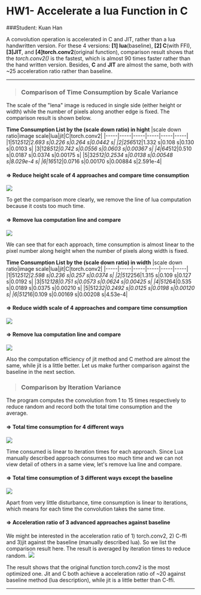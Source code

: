 # **HW1- Accelerate a lua Function in C**
###Student: Kuan Han



A convolution operation is accelerated in C and JIT, rather than a lua handwritten version. For these 4 versions: **[1] lua**(baseline),   **[2] C**(with FFI), **[3]JIT**, and **[4]torch.conv2**(original function), comparison result shows that the *torch.conv2()* is the fastest, which is almost 90 times faster rather than the hand written version.  Besides, **C** and **JIT** are almost the same, both with ~25 acceleration ratio rather than baseline.
 
----------


>### **Comparison of Time Consumption by Scale Variance**
>
The scale of the "lena" image is reduced in single side (either height or width) while the number of pixels along another edge is fixed. The comparison result is shown below.

**Time Consumption List by the (scale down ratio) in hight**
|scale down ratio|image scale|lua|jit|C|torch.conv2|
|-----|-----|-----|-----|-----|-----|
|1|512*512|2.693 s|0.226 s|0.264 s|0.0442 s|
|2|256*512|1.332 s|0.108 s|0.130 s|0.0103 s|
|3|128*512|0.742 s|0.0556 s|0.0603 s|0.00367 s|
|4|64*512|0.510 s|0.0187 s|0.0374 s|0.00175 s| 
|5|32*512|0.2534 s|0.0138 s|0.00548 s|8.029e-4 s|
|6|16*512|0.0716 s|0.00170 s|0.00884 s|2.591e-4|

#### => **Reduce height scale of 4 approaches and compare time consumption**
![](https://purdue0-my.sharepoint.com/personal/han424_purdue_edu/_layouts/15/guestaccess.aspx?guestaccesstoken=msRJKvz5kXxt57iM%2bLob%2bfxkTQKeItvpohGtMRK%2bl%2fE%3d&docid=06c814fdc223f434e844612305aaa7339&rev=1)

To get the comparison more clearly, we remove the line of lua computation because it costs too much time.
#### => **Remove lua computation line and compare**
![](https://purdue0-my.sharepoint.com/personal/han424_purdue_edu/_layouts/15/guestaccess.aspx?guestaccesstoken=9WElFjioLVLk5bjVSkIS6a8%2fok9HjkBP3YwlsLP1qAI%3d&docid=0240765a342e5400f81260a0c4e9ec91d&rev=1)

We can see that for each approach, time consumption is almost linear to the pixel number along height when the number of pixels along width is fixed.

**Time Consumption List by the (scale down ratio) in width**
|scale down ratio|image scale|lua|jit|C|torch.conv2|
|-----|-----|-----|-----|-----|-----|
|1|512*512|2.598 s|0.236 s|0.257 s|0.0374 s|
|2|512*256|1.315 s|0.109 s|0.127 s|0.0192 s|
|3|512*128|0.751 s|0.0573 s|0.0624 s|0.00425 s|
|4|512*64|0.535 s|0.0189 s|0.0375 s|0.00210 s| 
|5|512*32|0.2492 s|0.0125 s|0.0198 s|0.00120 s|
|6|512*16|0.109 s|0.00169 s|0.00208 s|4.53e-4|

#### => **Reduce width scale of 4 approaches and compare time consumption**
![](https://purdue0-my.sharepoint.com/personal/han424_purdue_edu/_layouts/15/guestaccess.aspx?guestaccesstoken=rQvfCLxEp8qyX8VRjyOfmbt7BUy%2bGWLx3LHEOJgwRv0%3d&docid=02b716c189ad947f08a075ad6ea53466b&rev=1)
#### => **Remove lua computation line and compare**
![](https://purdue0-my.sharepoint.com/personal/han424_purdue_edu/_layouts/15/guestaccess.aspx?guestaccesstoken=fHp6PQbDZIqH5V7TMu9FOc8YcQqJ47btU91XFKxMeBM%3d&docid=0c179879ac3e542e38932fde026a8189b&rev=1)

Also the computation efficiency of jit method and C method are almost the same, while jit is a little better. Let us make further comparison against the baseline in the next section.


>### **Comparison by Iteration Variance**
>
The program computes the convolution from 1 to 15 times respectively to reduce random and record both the total time consumption and the average.  
#### => **Total time consumption for 4 different ways**
![](https://purdue0-my.sharepoint.com/personal/han424_purdue_edu/_layouts/15/guestaccess.aspx?guestaccesstoken=IQre3H%2fzWTpnSGjC56KsAfD3B0hKNV%2fTQA%2b4VXheViA%3d&docid=0e8ba33e2cf8142448e5788381c488c11&rev=1)

Time consumed is linear to iteration times for each approach. Since Lua manually described approach consumes too much time and we can not view detail of others in a same view, let's remove lua line and compare.
#### => Total time consumption of 3 different ways except the baseline
![](https://purdue0-my.sharepoint.com/personal/han424_purdue_edu/_layouts/15/guestaccess.aspx?guestaccesstoken=tBwseDvHYvW%2fMwl4rZgYoZ53GgyaDQbswLDcKybAXv0%3d&docid=05ac9e073d5ce48eba7441acfcec92afe&rev=1)

Apart from very little disturbance, time consumption is linear  to iterations, which means for each time the convolution takes the same time.
#### => Acceleration ratio of 3 advanced approaches against baseline
We might be interested in the acceleration ratio of 1) torch.conv2, 2) C-ffi and 3)jit against the baseline (manually described lua). So we list the comparison result here. The result is averaged by iteration times to reduce random.
![](https://purdue0-my.sharepoint.com/personal/han424_purdue_edu/_layouts/15/guestaccess.aspx?guestaccesstoken=tEpmpb2USupUJIkAPSIMLQEj%2fGaMCqMutWUQiHbCo7M%3d&docid=009c6e5d148834d2996d8f62a89894b5b&rev=1)

The result shows that the original function torch.conv2 is the most optimized one. Jit and C both achieve a acceleration ratio of ~20 against baseline method (lua description), while jit is a little better than C-ffi.


----------
